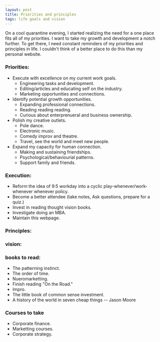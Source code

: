 ```yaml
---
layout: post
title: Priorities and principles
tags: life goals and vision
---
```


On a cool quarantine evening, I started realizing the need for a one place fits all of my priorities. I want to take my growth and development a notch further. To get there, I need constant reminders of my priorities and principles in life. I couldn't think of a better place to do this than my personal website. 

### Priorities:
* Execute with excellence on my current work goals.
	* Engineering tasks and development.
	* Editing/articles and educating self on the industry.
	* Marketing opportunities and connections.
* Identify potential growth opportunities.
	* Expanding professional connections.
	* Reading reading reading.
	* Curious about enterprenueral and business ownership.
* Polish my creative outlets.
	* Pole dance.
	* Electronic music.
	* Comedy improv and theatre.
	* Travel, see the world and meet new people.
* Expand my capacity for human connection.
	* Making and sustaining friendships.
	* Psychological/behaviourial patterns.
	* Support family and friends.


### Execution:
* Reform the idea of 9:5 workday into a cyclic play-whenever/work-whenever whenever policy.
* Become a better attendee (take notes, Ask questions, prepare for a quiz.)
* Invest in reading thought vision books.
* Investigate doing an MBA.
* Maintain this webpage.


	
### Principles:


### vision:

### books to read:
* The patterning instinct.
* The order of time.
* Nueromarketting.
* Finish reading "On the Road."
* Impro.
* The little book of common sense investment.
* A history of the world in seven cheap things -- Jason Moore

### Courses to take
* Corporate finance.
* Marketting courses.
* Corporate strategy.
